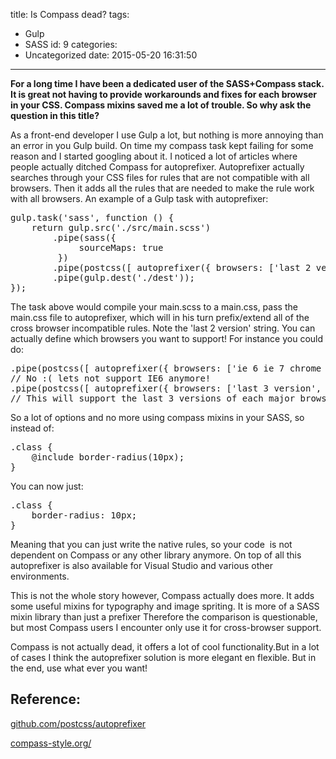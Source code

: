 title: Is Compass dead?
tags:
  - Gulp
  - SASS
id: 9
categories:
  - Uncategorized
date: 2015-05-20 16:31:50
---

**For a long time I have been a dedicated user of the SASS+Compass stack. It is great not having to provide workarounds and fixes for each browser in your CSS. Compass mixins saved me a lot of trouble. So why ask the question in this title?**

<!-- more -->

As a front-end developer I use Gulp a lot, but nothing is more annoying than an error in you Gulp build. On time my compass task kept failing for some reason and I started googling about it. I noticed a lot of articles where people actually ditched Compass for autoprefixer. Autoprefixer actually searches through your CSS files for rules that are not compatible with all browsers. Then it adds all the rules that are needed to make the rule work with all browsers. An example of a Gulp task with autoprefixer:
<pre class="lang:js decode:true">gulp.task('sass', function () {
    return gulp.src('./src/main.scss')
        .pipe(sass({
             sourceMaps: true
         })
        .pipe(postcss([ autoprefixer({ browsers: ['last 2 version'] }) ]))
        .pipe(gulp.dest('./dest'));
});</pre>
The task above would compile your main.scss to a main.css, pass the main.css file to autoprefixer, which will in his turn prefix/extend all of the cross browser incompatible rules. Note the 'last 2 version' string. You can actually define which browsers you want to support! For instance you could do:
<pre class="lang:js decode:true ">.pipe(postcss([ autoprefixer({ browsers: ['ie 6 ie 7 chrome 40'] }) ]))
// No :( lets not support IE6 anymore!
.pipe(postcss([ autoprefixer({ browsers: ['last 3 version', &gt; 10%] }) ]))
// This will support the last 3 versions of each major browser with a usage statistic of over 10%
</pre>
So a lot of options and no more using compass mixins in your SASS, so instead of:
<pre class="lang:sass decode:true">.class {
    @include border-radius(10px);
}</pre>
You can now just:
<pre class="lang:sass decode:true ">.class {
    border-radius: 10px;
}</pre>
Meaning that you can just write the native rules, so your code  is not dependent on Compass or any other library anymore. On top of all this autoprefixer is also available for Visual Studio and various other environments.

This is not the whole story however, Compass actually does more. It adds some useful mixins for typography and image spriting. It is more of a SASS mixin library than just a prefixer Therefore the comparison is questionable, but most Compass users I encounter only use it for cross-browser support.

Compass is not actually dead, it offers a lot of cool functionality.But in a lot of cases I think the autoprefixer solution is more elegant en flexible. But in the end, use what ever you want!

## Reference:

[github.com/postcss/autoprefixer](https://github.com/postcss/autoprefixer)

[compass-style.org/](http://compass-style.org/)

&nbsp;
